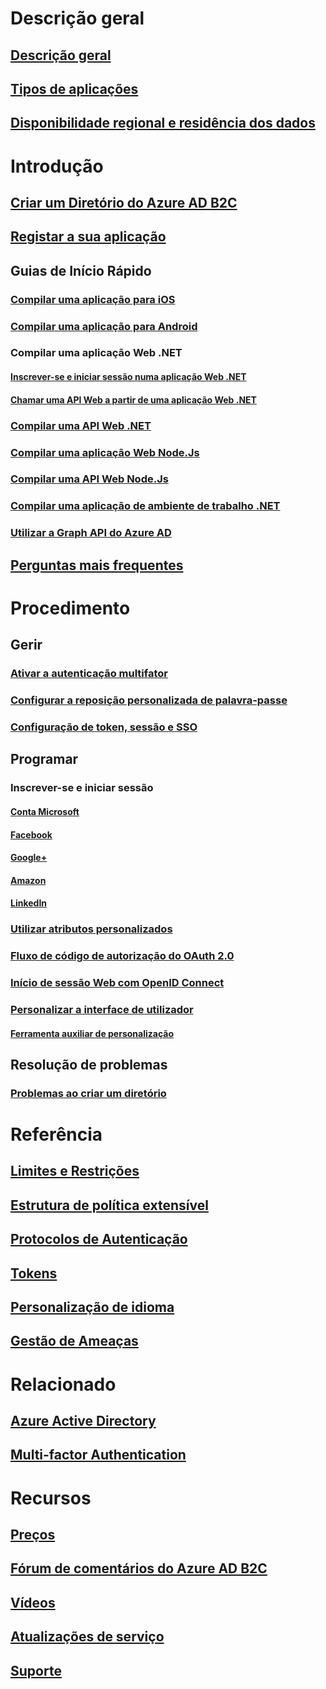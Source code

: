 # Descrição geral
## [Descrição geral](active-directory-b2c-overview.md)
## [Tipos de aplicações](active-directory-b2c-apps.md)
## [Disponibilidade regional e residência dos dados](active-directory-b2c-reference-tenant-type.md)

# Introdução
## [Criar um Diretório do Azure AD B2C](active-directory-b2c-get-started.md)
## [Registar a sua aplicação](active-directory-b2c-app-registration.md)
## Guias de Início Rápido
### [Compilar uma aplicação para iOS](active-directory-b2c-devquickstarts-ios.md)
### [Compilar uma aplicação para Android](active-directory-b2c-devquickstarts-android.md)
### Compilar uma aplicação Web .NET
#### [Inscrever-se e iniciar sessão numa aplicação Web .NET](active-directory-b2c-devquickstarts-web-dotnet-susi.md)
#### [Chamar uma API Web a partir de uma aplicação Web .NET](active-directory-b2c-devquickstarts-web-api-dotnet.md)
### [Compilar uma API Web .NET](active-directory-b2c-devquickstarts-api-dotnet.md)
### [Compilar uma aplicação Web Node.Js](active-directory-b2c-devquickstarts-web-node.md)
### [Compilar uma API Web Node.Js](active-directory-b2c-devquickstarts-api-node.md)
### [Compilar uma aplicação de ambiente de trabalho .NET](active-directory-b2c-devquickstarts-native-dotnet.md)
### [Utilizar a Graph API do Azure AD](active-directory-b2c-devquickstarts-graph-dotnet.md)
## [Perguntas mais frequentes](active-directory-b2c-faqs.md)

# Procedimento
## Gerir
### [Ativar a autenticação multifator](active-directory-b2c-reference-mfa.md)
### [Configurar a reposição personalizada de palavra-passe](active-directory-b2c-reference-sspr.md)
### [Configuração de token, sessão e SSO](active-directory-b2c-token-session-sso.md)
## Programar
### Inscrever-se e iniciar sessão
#### [Conta Microsoft](active-directory-b2c-setup-msa-app.md)
#### [Facebook](active-directory-b2c-setup-fb-app.md)
#### [Google+](active-directory-b2c-setup-goog-app.md)
#### [Amazon](active-directory-b2c-setup-amzn-app.md)
#### [LinkedIn](active-directory-b2c-setup-li-app.md)
### [Utilizar atributos personalizados](active-directory-b2c-reference-custom-attr.md)
### [Fluxo de código de autorização do OAuth 2.0](active-directory-b2c-reference-oauth-code.md)
### [Início de sessão Web com OpenID Connect](active-directory-b2c-reference-oidc.md)
### [Personalizar a interface de utilizador](active-directory-b2c-reference-ui-customization.md)
#### [Ferramenta auxiliar de personalização](active-directory-b2c-reference-ui-customization-helper-tool.md)
## Resolução de problemas
### [Problemas ao criar um diretório](active-directory-b2c-support-create-directory.md)

# Referência
## [Limites e Restrições](active-directory-b2c-limitations.md)
## [Estrutura de política extensível](active-directory-b2c-reference-policies.md)
## [Protocolos de Autenticação](active-directory-b2c-reference-protocols.md)
## [Tokens](active-directory-b2c-reference-tokens.md)
## [Personalização de idioma](active-directory-b2c-reference-language-customization.md)

## [Gestão de Ameaças](active-directory-b2c-reference-threat-management.md)

# Relacionado
## [Azure Active Directory](../active-directory/active-directory-whatis.md)
## [Multi-factor Authentication](../multi-factor-authentication/multi-factor-authentication.md)

# Recursos
## [Preços](https://azure.microsoft.com/pricing/details/active-directory-b2c/)
## [Fórum de comentários do Azure AD B2C](https://feedback.azure.com/forums/169401-azure-active-directory/category/160596-b2c)
## [Vídeos](https://azure.microsoft.com/documentation/videos/index/?services=active-directory-b2c) 
## [Atualizações de serviço](https://azure.microsoft.com/updates/?product=active-directory-b2c)
## [Suporte](active-directory-b2c-support.md)
